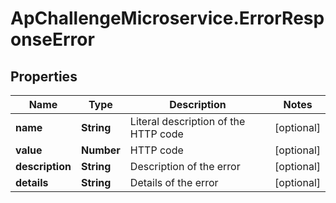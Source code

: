 # ApChallengeMicroservice.ErrorResponseError

## Properties
Name | Type | Description | Notes
------------ | ------------- | ------------- | -------------
**name** | **String** | Literal description of the HTTP code | [optional] 
**value** | **Number** | HTTP code | [optional] 
**description** | **String** | Description of the error | [optional] 
**details** | **String** | Details of the error | [optional] 


